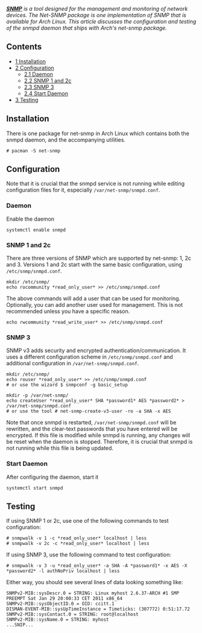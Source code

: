 ***[SNMP](https://en.wikipedia.org/wiki/Simple_Network_Management_Protocol "wikipedia:Simple Network Management Protocol")** is a tool designed for the management and monitoring of network devices. The Net-SNMP package is one implementation of SNMP that is available for Arch Linux. This article discusses the configuration and testing of the snmpd daemon that ships with Arch's net-snmp package.*

## Contents

*   [1 Installation](#Installation)
*   [2 Configuration](#Configuration)
    *   [2.1 Daemon](#Daemon)
    *   [2.2 SNMP 1 and 2c](#SNMP_1_and_2c)
    *   [2.3 SNMP 3](#SNMP_3)
    *   [2.4 Start Daemon](#Start_Daemon)
*   [3 Testing](#Testing)

## Installation

There is one package for net-snmp in Arch Linux which contains both the snmpd daemon, and the accompanying utilities.

```
# pacman -S net-snmp

```

## Configuration

Note that it is crucial that the snmpd service is not running while editing configuration files for it, especially `/var/net-snmp/snmpd.conf`.

### Daemon

Enable the daemon

```
systemctl enable snmpd

```

### SNMP 1 and 2c

There are three versions of SNMP which are supported by net-snmp: 1, 2c and 3\. Versions 1 and 2c start with the same basic configuration, using `/etc/snmp/snmpd.conf`.

```
mkdir /etc/snmp/
echo rocommunity *read_only_user* >> /etc/snmp/snmpd.conf

```

The above commands will add a user that can be used for monitoring. Optionally, you can add another user used for management. This is not recommended unless you have a specific reason.

```
echo rwcommunity *read_write_user* >> /etc/snmp/snmpd.conf

```

### SNMP 3

SNMP v3 adds security and encrypted authentication/communication. It uses a different configuration scheme in `/etc/snmp/snmpd.conf` and additional configuration in `/var/net-snmp/snmpd.conf`.

```
mkdir /etc/snmp/
echo rouser *read_only_user* >> /etc/snmp/snmpd.conf
# or use the wizard $ snmpconf -g basic_setup

```

```
mkdir -p /var/net-snmp/
echo createUser *read_only_user* SHA *password1* AES *password2* > /var/net-snmp/snmpd.conf
# or use the tool # net-snmp-create-v3-user -ro -a SHA -x AES

```

Note that once snmpd is restarted, `/var/net-snmp/snmpd.conf` will be rewritten, and the clear-text passwords that you have entered will be encrypted. If this file is modified while snmpd is running, any changes will be reset when the daemon is stopped. Therefore, it is crucial that snmpd is not running while this file is being updated.

### Start Daemon

After configuring the daemon, start it

```
systemctl start snmpd

```

## Testing

If using SNMP 1 or 2c, use one of the following commands to test configuration:

```
# snmpwalk -v 1 -c *read_only_user* localhost | less
# snmpwalk -v 2c -c *read_only_user* localhost | less

```

If using SNMP 3, use the following command to test configuration:

```
# snmpwalk -v 3 -u *read_only_user* -a SHA -A *password1* -x AES -X *password2* -l authNoPriv localhost | less

```

Either way, you should see several lines of data looking something like:

```
SNMPv2-MIB::sysDescr.0 = STRING: Linux myhost 2.6.37-ARCH #1 SMP PREEMPT Sat Jan 29 20:00:33 CET 2011 x86_64
SNMPv2-MIB::sysObjectID.0 = OID: ccitt.1
DISMAN-EVENT-MIB::sysUpTimeInstance = Timeticks: (307772) 0:51:17.72
SNMPv2-MIB::sysContact.0 = STRING: root@localhost
SNMPv2-MIB::sysName.0 = STRING: myhost
...SNIP...

```
